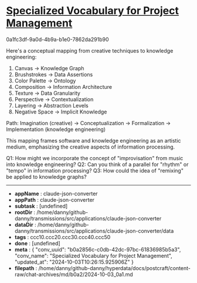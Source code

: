 # [Specialized Vocabulary for Project Management](https://claude.ai/chat/b0a2856c-c0db-42dc-97bc-61836985b5a3)

0a1fc3df-9a0d-4b9a-b1e0-7862da291b90

 Here's a conceptual mapping from creative techniques to knowledge engineering:

1. Canvas -> Knowledge Graph
2. Brushstrokes -> Data Assertions
3. Color Palette -> Ontology
4. Composition -> Information Architecture
5. Texture -> Data Granularity
6. Perspective -> Contextualization
7. Layering -> Abstraction Levels
8. Negative Space -> Implicit Knowledge

Path:
Imagination (creative) -> Conceptualization -> Formalization -> Implementation (knowledge engineering)

This mapping frames software and knowledge engineering as an artistic medium, emphasizing the creative aspects of information processing.

Q1: How might we incorporate the concept of "improvisation" from music into knowledge engineering?
Q2: Can you think of a parallel for "rhythm" or "tempo" in information processing?
Q3: How could the idea of "remixing" be applied to knowledge graphs?

---

* **appName** : claude-json-converter
* **appPath** : claude-json-converter
* **subtask** : [undefined]
* **rootDir** : /home/danny/github-danny/transmissions/src/applications/claude-json-converter
* **dataDir** : /home/danny/github-danny/transmissions/src/applications/claude-json-converter/data
* **tags** : ccc10.ccc20.ccc30.ccc40.ccc50
* **done** : [undefined]
* **meta** : {
  "conv_uuid": "b0a2856c-c0db-42dc-97bc-61836985b5a3",
  "conv_name": "Specialized Vocabulary for Project Management",
  "updated_at": "2024-10-03T10:26:15.925906Z"
}
* **filepath** : /home/danny/github-danny/hyperdata/docs/postcraft/content-raw/chat-archives/md/b0a2/2024-10-03_0a1.md